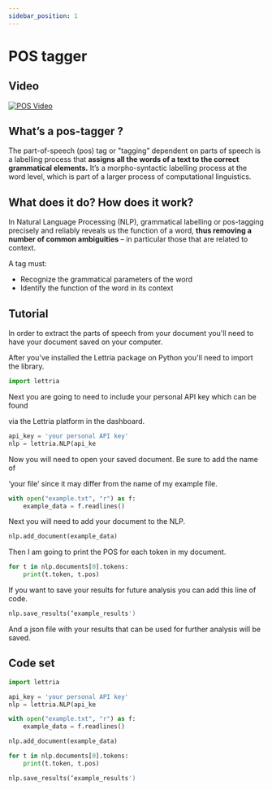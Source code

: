 ```yaml
---
sidebar_position: 1
---
```


# POS tagger

## Video

[![POS Video](/img/POS-thumbnail.png)](https://youtu.be/HoTprYNVQ20)

## What’s a pos-tagger ?

The part-of-speech (pos) tag or "tagging” dependent on parts of speech is a labelling process that **assigns all the words of a text to the correct grammatical elements.** It’s a morpho-syntactic labelling process at the word level, which is part of a larger process of computational linguistics.

## What does it do? How does it work?

In Natural Language Processing (NLP), grammatical labelling or pos-tagging precisely and reliably reveals us the function of a word, **thus removing a number of common ambiguities** – in particular those that are related to context.

A tag must:

- Recognize the grammatical parameters of the word
- Identify the function of the word in its context

## Tutorial

In order to extract the parts of speech from your document you'll need to have your document saved on your computer.

After you've installed the Lettria package on Python you'll need to import the library.

```python
import lettria
```

Next you are going to need to include your personal API key which can be found

via the Lettria platform in the dashboard.

```python
api_key = 'your personal API key'
nlp = lettria.NLP(api_ke
```

Now you will need to open your saved document. Be sure to add the name of

‘your file’ since it may differ from the name of my example file.

```python
with open("example.txt", "r") as f:
	example_data = f.readlines()
```

Next you will need to add your document to the NLP.

```python
nlp.add_document(example_data)
```

Then I am going to print the POS for each token in my document.

```python
for t in nlp.documents[0].tokens:
	print(t.token, t.pos)
```

If you want to save your results for future analysis you can add this line of code. 

```python
nlp.save_results(‘example_results')
```

And a json file with your results that can be used for further analysis will be saved.

## Code set

```python
import lettria

api_key = 'your personal API key'
nlp = lettria.NLP(api_ke

with open("example.txt", "r") as f:
	example_data = f.readlines()

nlp.add_document(example_data)

for t in nlp.documents[0].tokens:
	print(t.token, t.pos)

nlp.save_results(‘example_results')
```